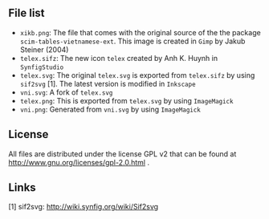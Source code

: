 ## File list

* `xikb.png`: The file that comes with the original source of the
  the package `scim-tables-vietnamese-ext`. This image is created
  in `Gimp` by Jakub Steiner (2004)
* `telex.sifz`: The new icon `telex` created by Anh K. Huynh in `SynfigStudio`
* `telex.svg`: The original `telex.svg` is exported from `telex.sifz` by
  using `sif2svg` [1]. The latest version is modified in `Inkscape`
* `vni.svg`: A fork of `telex.svg`
* `telex.png`: This is exported from `telex.svg` by using `ImageMagick`
* `vni.png`: Generated from `vni.svg` by using `ImageMagick`

## License

All files are distributed under the license GPL v2 that can be found at
http://www.gnu.org/licenses/gpl-2.0.html .

## Links

[1] sif2svg: http://wiki.synfig.org/wiki/Sif2svg
